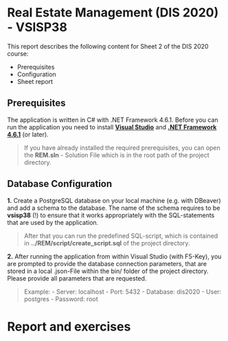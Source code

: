 # Real Estate Management (DIS 2020) - VSISP38 

This report describes the following content for Sheet 2 of the DIS 2020 course:
- Prerequisites
- Configuration
- Sheet report


## Prerequisites
The application is written in C# with .NET Framework 4.6.1. Before you can run the application you need to install **[Visual Studio](https://visualstudio.microsoft.com/de/thank-you-downloading-visual-studio/?sku=Community&rel=16)** and **[.NET Framework 4.6.1](https://dotnet.microsoft.com/download/visual-studio-sdks?utm_source=getdotnetsdk&utm_medium=referral)** (or later). 
 > If you have already installed the required prerequisites, you can open the **REM.sln** - Solution File which is in the root path of the project directory.


## Database Configuration
**1.** Create a PostgreSQL database on your local machine (e.g. with DBeaver) and add a schema to the database. The name of the schema requires to be **vsisp38** (!) to ensure that it works appropriately with the SQL-statements that are used by the application.
> After that you can run the predefined SQL-script, which is contained in **../REM/script/create_script.sql** of the project directory.

**2.** After running the application from within Visual Studio (with F5-Key), you are prompted to provide the database connection parameters, that are stored in a local .json-File within the bin/ folder of the project directory. Please provide all parameters that are requested. 
> Example: 
	- Server: localhost
	- Port: 5432
	- Database: dis2020
	- User: postgres
	- Password: root 

# Report and exercises
